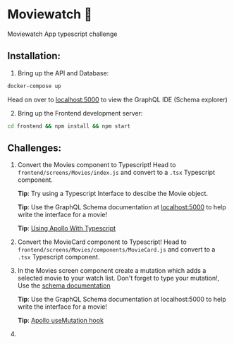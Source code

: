 # Moviewatch 🎥

Moviewatch App typescript challenge

## Installation:

1. Bring up the API and Database:

```BASH
docker-compose up
```

Head on over to [localhost:5000](http://localhost:5000) to view the GraphQL IDE (Schema explorer)

2. Bring up the Frontend development server:

```BASH
cd frontend && npm install && npm start
```

## Challenges:

1. Convert the Movies component to Typescript! 
Head to `frontend/screens/Movies/index.js` and convert to a `.tsx` Typescript component. 

    **Tip**: Try using a Typescript Interface to descibe the Movie object.

    **Tip**: Use the GraphQL Schema documentation at [localhost:5000](http://localhost:5000) to help write the interface for a movie!

    **Tip**: [Using Apollo With Typescript](https://www.apollographql.com/docs/react/recipes/static-typing/)

2. Convert the MovieCard component to Typescript! 
Head to `frontend/screens/Movies/components/MovieCard.js` and convert to a `.tsx` Typescript component. 

3. In the Movies screen component create a mutation which adds a selected movie to your watch list. Don't forget to type your mutation!, Use the [schema documentation](http://localhost:5000)

    **Tip**: Use the GraphQL Schema documentation at localhost:5000 to help write the interface for a movie!
    
    **Tip**: [Apollo useMutation hook](https://www.apollographql.com/docs/react/essentials/mutations/#the-usemutation-hook)

4. 
